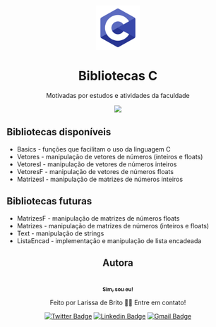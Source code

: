 <div align='center'>
<img src="./extras/logoC.png" width="100">

# Bibliotecas C

Motivadas por estudos e atividades da faculdade

<div>
    <img src='https://img.shields.io/badge/status-Sempre%20em%20constru%C3%A7%C3%A3o-blue'>
</div>
</div>


## Bibliotecas disponíveis

+ Basics - funções que facilitam o uso da linguagem C
+ Vetores - manipulação de vetores de números (inteiros e floats)
+ VetoresI - manipulação de vetores de números inteiros
+ VetoresF - manipulação de vetores de números floats
+ MatrizesI - manipulação de matrizes de números inteiros

## Bibliotecas futuras
+ MatrizesF - manipulação de matrizes de números floats
+ Matrizes - manipulação de matrizes de números (inteiros e floats)
+ Text - manipulação de strings
+ ListaEncad - implementação e manipulação de lista encadeada

<div align="center">

## Autora 
<a href="https://github.com/laribrito">
 <img style="border-radius: 50%;" src="https://avatars.githubusercontent.com/laribrito" width="100px;" alt=""/>
 <br />
 <sub><b>Sim, sou eu!</b></sub></a>


Feito por Larissa de Brito 👋🏽 Entre em contato!

[![Twitter Badge](https://img.shields.io/badge/-@laribrit0-1ca0f1?style=flat-square&labelColor=1ca0f1&logo=twitter&logoColor=white&link=https://twitter.com/laribrit0)](https://twitter.com/laribrit0) 
[![Linkedin Badge](https://img.shields.io/badge/-Larissa-blue?style=flat-square&logo=Linkedin&logoColor=white&link=https://www.linkedin.com/in/larissa-brit0/)](https://www.linkedin.com/in/larissa-brit0/) 
[![Gmail Badge](https://img.shields.io/badge/-lary.29.ds@gmail.com-c14438?style=flat-square&logo=Gmail&logoColor=white&link=mailto:lary.29.ds@gmail.com)](mailto:lary.29.ds@gmail.com)
</div>
